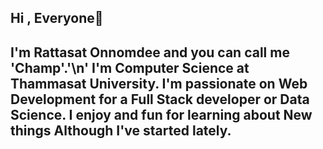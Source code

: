 ## Hi , Everyone👋

I'm Rattasat Onnomdee and you can call me 'Champ'.'\n' 
I'm Computer Science at Thammasat University.
I'm passionate on Web Development for a Full Stack developer or Data Science.
I enjoy and fun for learning about New things Although I've started lately.
---



<!-- Proudly created with GPRM ( https://gprm.itsvg.in ) -->
